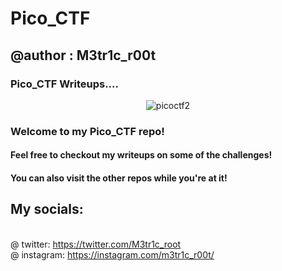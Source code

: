 # Pico_CTF
## @author : M3tr1c_r00t
### Pico_CTF Writeups....
<div align="center">
 
![picoctf2](https://user-images.githubusercontent.com/99975622/204555755-f7708489-0b59-41df-9ce8-4ee74a1f0dab.png)

</div>

### Welcome to my Pico_CTF repo!

#### Feel free to checkout my writeups on some of the challenges!
 #### You can also visit the other repos while you're at it! 
## My socials:
<br>@ twitter: https://twitter.com/M3tr1c_root
<br>@ instagram: https://instagram.com/m3tr1c_r00t/

